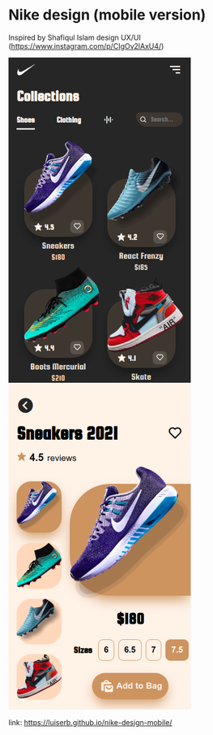 # Nike design (mobile version)

Inspired by Shafiqul Islam design UX/UI (https://www.instagram.com/p/CIgOv2lAxU4/)

![Image text](https://github.com/luiserb/nike-design-mobile/blob/gh-pages/image1.png)
![Image text](https://github.com/luiserb/nike-design-mobile/blob/gh-pages/image2.png)


link: https://luiserb.github.io/nike-design-mobile/